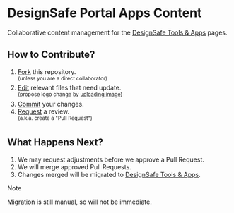 # DesignSafe Portal Apps Content

Collaborative content management for the [DesignSafe Tools & Apps](https://www.designsafe-ci.org/use-designsafe/tools-applications/) pages.

## How to Contribute?

1. [Fork](https://docs.github.com/en/pull-requests/collaborating-with-pull-requests/working-with-forks/fork-a-repo) this repository.\
    <sup>(unless you are a direct collaborator)</sup>
2. [Edit](https://docs.github.com/en/repositories/working-with-files/managing-files/editing-files) relevant files that need update.\
    <sup>(propose logo change by [uploading image](https://docs.github.com/en/repositories/working-with-files/managing-files/adding-a-file-to-a-repository))</sup>
4. [Commit](https://docs.github.com/en/pull-requests/committing-changes-to-your-project/creating-and-editing-commits/about-commits) your changes.
6. [Request](https://docs.github.com/en/pull-requests/collaborating-with-pull-requests/proposing-changes-to-your-work-with-pull-requests/creating-a-pull-request) a review.\
    <sup>(a.k.a. create a "Pull Request")</sup>

## What Happens Next?

1. We may request adjustments before we approve a Pull Request.
2. We will merge approved Pull Requests.
3. Changes merged will be migrated to [DesignSafe Tools & Apps](https://www.designsafe-ci.org/use-designsafe/tools-applications/).

> [!NOTE]
> Migration is still manual, so will not be immediate.

